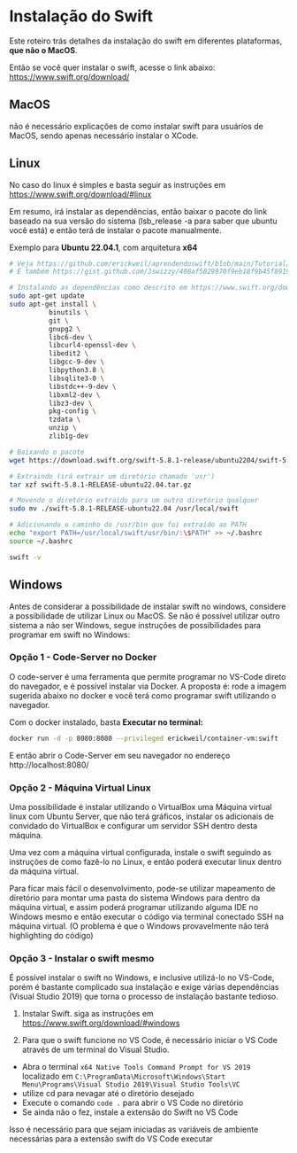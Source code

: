 # Instalação do Swift
Este roteiro trás detalhes da instalação do swift em diferentes plataformas, **que não o MacOS**. 

Então se você quer instalar o swift, acesse o link abaixo:
https://www.swift.org/download/

## MacOS
não é necessário explicações de como instalar swift para usuários de MacOS, sendo apenas necessário instalar o XCode.

## Linux

No caso do linux é simples e basta seguir as instruções em https://www.swift.org/download/#linux

Em resumo, irá instalar as dependências, então baixar o pacote do link baseado na sua versão do sistema (lsb_release -a para saber que ubuntu você está) e então terá de instalar o pacote manualmente.

Exemplo para **Ubuntu 22.04.1**, com arquitetura **x64**

```bash
# Veja https://github.com/erickweil/aprendendoswift/blob/main/Tutorial/Instalacao.md
# E também https://gist.github.com/Jswizzy/408af5829970f9eb18f9b45f891910bb

# Instalando as dependências como descrito em https://www.swift.org/download/#linux
sudo apt-get update
sudo apt-get install \
          binutils \
          git \
          gnupg2 \
          libc6-dev \
          libcurl4-openssl-dev \
          libedit2 \
          libgcc-9-dev \
          libpython3.8 \
          libsqlite3-0 \
          libstdc++-9-dev \
          libxml2-dev \
          libz3-dev \
          pkg-config \
          tzdata \
          unzip \
          zlib1g-dev

# Baixando o pacote
wget https://download.swift.org/swift-5.8.1-release/ubuntu2204/swift-5.8.1-RELEASE/swift-5.8.1-RELEASE-ubuntu22.04.tar.gz

# Extraindo (irá extrair um diretório chamado 'usr')
tar xzf swift-5.8.1-RELEASE-ubuntu22.04.tar.gz

# Movendo o diretório extraído para um outro diretório qualquer
sudo mv ./swift-5.8.1-RELEASE-ubuntu22.04 /usr/local/swift

# Adicionando o caminho do /usr/bin que foi extraído ao PATH
echo "export PATH=/usr/local/swift/usr/bin/:\$PATH" >> ~/.bashrc
source ~/.bashrc

swift -v
```

## Windows

Antes de considerar a possibilidade de instalar swift no windows, considere a possibilidade de utilizar Linux ou MacOS. Se não é possível utilizar outro sistema a não ser Windows, segue instruções de possibilidades para programar em swift no Windows:

### Opção 1 - Code-Server no Docker

O code-server é uma ferramenta que permite programar no VS-Code direto do navegador, e é possível instalar via Docker. A proposta é: rode a imagem sugerida abaixo no docker e você terá como programar swift utilizando o navegador.

Com o docker instalado, basta **Executar no terminal:**
```bash
docker run -d -p 8080:8080 --privileged erickweil/container-vm:swift
```

E então abrir o Code-Server em seu navegador no endereço http://localhost:8080/
### Opção 2 - Máquina Virtual Linux

Uma possibilidade é instalar utilizando o VirtualBox uma Máquina virtual linux com Ubuntu Server, que não terá gráficos, instalar os adicionais de convidado do VirtualBox e configurar um servidor SSH dentro desta máquina.

Uma vez com a máquina virtual configurada, instale o swift seguindo as instruções de como fazê-lo no Linux, e então poderá executar linux dentro da máquina virtual.

Para ficar mais fácil o desenvolvimento, pode-se utilizar mapeamento de diretório para montar uma pasta do sistema Windows para dentro da máquina virtual, e assim poderá programar utilizando alguma IDE no Windows mesmo e então executar o código via terminal conectado SSH na máquina virtual. (O problema é que o Windows provavelmente não terá highlighting do código)

### Opção 3 - Instalar o swift mesmo

É possível instalar o swift no Windows, e inclusive utilizá-lo no VS-Code, porém é bastante complicado sua instalação e exige várias dependências (Visual Studio 2019) que torna o processo de instalação bastante tedioso.

1. Instalar Swift. siga as instruções em https://www.swift.org/download/#windows

2. Para que o swift funcione no VS Code, é necessário iniciar o VS Code através de um terminal do Visual Studio.
- Abra o terminal `x64 Native Tools Command Prompt for VS 2019` localizado em `C:\ProgramData\Microsoft\Windows\Start Menu\Programs\Visual Studio 2019\Visual Studio Tools\VC`
- utilize cd para nevagar até o diretório desejado
- Execute o comando `code .` para abrir o VS Code no diretório
- Se ainda não o fez, instale a extensão do Swift no VS Code

Isso é necessário para que sejam iniciadas as variáveis de ambiente necessárias para a extensão swift do VS Code executar